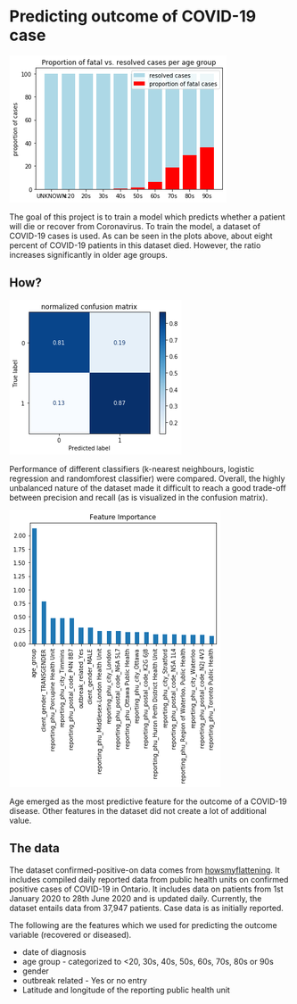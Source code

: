 # Predicting outcome of COVID-19 case


<img src="https://github.com/janinaschuhmacher/covid-19-data-analysis/blob/master/visualization/outcome_per_age.png" alt="outcomes of COVID-19 cases">



The goal of this project is to train a model which predicts whether a patient will die or recover from Coronavirus. 
To train the model, a dataset of COVID-19 cases is used. As can be seen in the plots above, about eight percent of COVID-19 patients in this dataset died. However, the ratio increases significantly in older age groups. 

## How?
<img src="https://github.com/janinaschuhmacher/covid-19-data-analysis/blob/master/visualization/final_confustion_matrix.png" alt="confusion matrix of the final logistic regression model" >
                                                                                                                         
Performance of different classifiers (k-nearest neighbours, logistic regression and randomforest classifier) were compared. 
Overall, the highly unbalanced nature of the dataset made it difficult to reach a good trade-off between precision and recall (as is visualized in the confusion matrix). 

<img src="https://github.com/janinaschuhmacher/covid-19-data-analysis/blob/master/visualization/feature_importance.png" alt="feature importance" >
                                                                                                                           
Age emerged as the most predictive feature for the outcome of a COVID-19 disease. 
Other features in the dataset did not create a lot of additional value. 

## The data 

The dataset confirmed-positive-on data comes from [howsmyflattening](https://howsmyflattening.ca/#/data/). 
It includes compiled daily reported data from public health units on confirmed positive cases of COVID-19 in Ontario. It includes data on patients from 1st January 2020 to 28th June 2020 and is updated daily. Currently, the dataset entails data from 37,947 patients. Case data is as initially reported.

The following are the features which we used for predicting the outcome variable (recovered or diseased).

* date of diagnosis
* age group - categorized to <20, 30s, 40s, 50s, 60s, 70s, 80s or 90s
* gender
* outbreak related - Yes or no entry
* Latitude and longitude of the reporting public health unit


